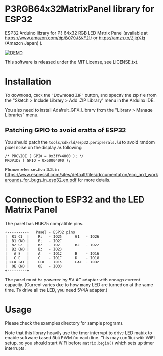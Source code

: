 # P3RGB64x32MatrixPanel library for ESP32

ESP32 Arduino library for P3 64x32 RGB LED Matrix Panel (available at https://www.amazon.com/dp/B079JSKF21/ or https://amzn.to/2jlqX1q (Amazon Japan) ).

[![DEMO](http://img.youtube.com/vi/5Z31kwsd-1I/0.jpg)](http://www.youtube.com/watch?v=5Z31kwsd-1I)

This software is released under the MIT License, see LICENSE.txt.

# Installation

To download, click the "Download ZIP" button, and specify the zip file
from the "Sketch > Include Library > Add .ZIP Library" menu in the Arduino IDE.

You also need to install [Adafruit_GFX_Library](https://github.com/adafruit/Adafruit-GFX-Library) from the "Library > Manage Libraries" menu.

## Patching GPIO to avoid eratta of ESP32

You should patch the `tools/sdk/ld/esp32.peripherals.ld` to avoid random pixel noise on the display as following:

```
/* PROVIDE ( GPIO = 0x3ff44000 ); */
PROVIDE ( GPIO = 0x60004000 );
```

Please refer section 3.3. in https://www.espressif.com/sites/default/files/documentation/eco_and_workarounds_for_bugs_in_esp32_en.pdf for more details.

# Connection to ESP32 and the LED Matrix Panel

The panel has HUB75 compatible pins.

```
+---------+   Panel - ESP32 pins
|  R1 G1  |    R1   - IO25      G1   - IO26
|  B1 GND |    B1   - IO27
|  R2 G2  |    R2   - IO21      R2   - IO22
|  B2 GND |    B2   - IO23
|   A B   |    A    - IO12      B    - IO16
|   C D   |    C    - IO17      D    - IO18
| CLK LAT |    CLK  - IO15      LAT  - IO32
|  OE GND |    OE   - IO33
+---------+
```

The panel must be powered by 5V AC adapter with enough current capacity.
(Current varies due to how many LED are turned on at the same time.
 To drive all the LED, you need 5V4A adapter.)

# Usage

Please check the examples directory for sample programs.

Note that this library heavily use the timer interrupt to drive LED matrix to enable software based 5bit PWM for each line.
This may conflict with WiFi setup, so you should start WiFi before `matrix.begin()` which sets up timer interrupts.

